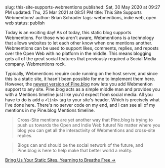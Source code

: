 slug: this-site-supports-webmentions
published: Sat, 30 May 2020 at 09:27 PM
updated: Thu, 25 Mar 2021 at 08:51 PM
title: This Site Supports Webmentions!
author: Brian Schrader
tags: webmentions, indie web, open web
status: publish

Today is an exciting day! As of today, this static blog supports Webmentions. For those who aren't aware, Webmentions is a technology that allows websites to let each other know when one mentions another. Webmentions can be used to support likes, comments, replies, and reposts over the Open Web with no platform in the middle. This means blogging gets all of the great social features that previously required a Social Media company. Webmentions rock.

Typically, Webmentions require code running on the host server, and since this is a static site, it hasn't been possible for me to implement them here. However, the [newest version of Pine.blog][1] now lets you add Webmention support to any site. Pine.blog acts as a simple middle man and provides you with a Mentions timeline just like you'd expect from social media. All you have to do is add a `<link>` tag to your site's header. Which is precisely what I've done here. There's no server code on my end, and I can see all of my mentions in my Pine.blog Mentions timeline.

> Cross-Site mentions are yet another way that Pine.blog is trying to push us towards the Open and Indie Web future! No matter where you blog you can get all the interactivity of Webmentions and cross-site replies.

> Blogs can and should be the social network of the future, and Pine.blog is here to help make that better world a reality.

[Bring Us Your Static Sites, Yearning to Breathe Free &#8594;][1]

[1]: https://blog.pine.blog/2020/05/bring-us-your-static-sites-yearning-to-breathe-free/


